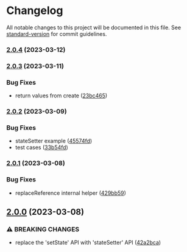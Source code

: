 # Changelog

All notable changes to this project will be documented in this file. See [standard-version](https://github.com/conventional-changelog/standard-version) for commit guidelines.

### [2.0.4](https://github.com/pureliani/react-controller/compare/v2.0.3...v2.0.4) (2023-03-12)

### [2.0.3](https://github.com/pureliani/react-controller/compare/v2.0.2...v2.0.3) (2023-03-11)


### Bug Fixes

* return values from create ([23bc465](https://github.com/pureliani/react-controller/commit/23bc465fa1f4a8acb0eed83e825891c73ea99c6b))

### [2.0.2](https://github.com/pureliani/react-controller/compare/v2.0.1...v2.0.2) (2023-03-09)


### Bug Fixes

* stateSetter example ([45574fd](https://github.com/pureliani/react-controller/commit/45574fdc1af085c1a6803f7f6e73225623ef132c))
* test cases ([33b54fd](https://github.com/pureliani/react-controller/commit/33b54fdf41d4a4ff493097cd350384c897787ddb))

### [2.0.1](https://github.com/pureliani/react-controller/compare/v2.0.0...v2.0.1) (2023-03-08)


### Bug Fixes

* replaceReference internal helper ([429bb59](https://github.com/pureliani/react-controller/commit/429bb594e0b16ecc6299fef01125cf9cd72b2a2d))

## [2.0.0](https://github.com/pureliani/react-controller/compare/v1.2.0...v2.0.0) (2023-03-08)


### ⚠ BREAKING CHANGES

* replace the 'setState' API with 'stateSetter' API ([42a2bca](https://github.com/pureliani/react-controller/commit/42a2bca2b0b231e7857bf19687840527ddf17f97))
